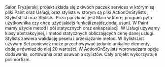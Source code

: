 Salon Fryzjerski, projekt składa się z dwóch
paczek services w którym są pliki Paint oraz Usługi,
oraz stylists  w którym są pliki  ActionOnStylists ,
StylistsLIst oraz Stylists. Poza paczkami jest Main w której program pyta użytkownika czy 
chce użyć jakiejś funkcji(znajdz,dodaj,usun). W Paint mamy użycie 
metod i pól statycznych oraz enkapsulacji. W Usługi używamy klasy
abstrakcyjnej, i metod statycznych obliczających cenę danej usługi.
Stylists zawiera walidację peselu i przeciążanie metod. 
W SylistsList używam Set ponieważ  może przechowywać jedynie unikalne elementy,
dodaje również do niej 20 wartości. W ActionOnStylists wprowadzam opcje dodawania,
sortowania oraz usuwania stylistów. Cały projekt wykorzystuje polimorfizm. 


